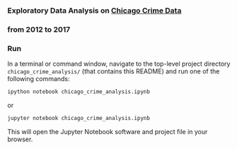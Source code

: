 ### Exploratory Data Analysis on [Chicago Crime Data](https://www.kaggle.com/currie32/crimes-in-chicago)
### from 2012 to 2017  
### Run
In a terminal or command window, navigate to the top-level project directory `chicago_crime_analysis/` (that contains this README) and run one of the following commands:

```bash
ipython notebook chicago_crime_analysis.ipynb
```  
or
```bash
jupyter notebook chicago_crime_analysis.ipynb
```

This will open the Jupyter Notebook software and project file in your browser.


